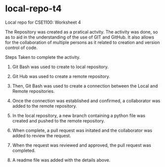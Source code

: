 # local-repo-t4
Local repo for CSE1100: Worksheet 4

The Repository was created as a pratical actvity.
The activity was done, so as to aid in the understanding of the use of GIT and GitHub.
It also allows for the collaboration of multiple persons as it related to creation and version control of code.

Steps Taken to complete the activity.
1. Git Bash was used to create to local repository.
2. Git Hub was used to create a remote repository.
3. Then, Git Bash was used to create a connection between the Local and Remote repositories.
4. Once the connection was established and confirmed, a collaborator was added to the remote repository.
5. In the local repository, a new branch containing a python file was created and pushed to the remote repository.
6. When complete, a pull request was initated and the collaborator was added to review the request.
7. When the request was reviewed and approved, the pull request was completed.

8. A readme file was added with the details above.
